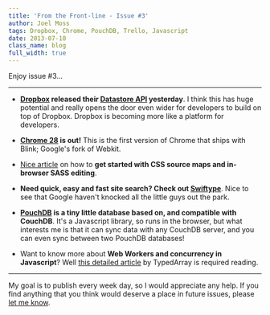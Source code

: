 ```yaml
---
title: 'From the Front-line - Issue #3'
author: Joel Moss
tags: Dropbox, Chrome, PouchDB, Trello, Javascript
date: 2013-07-10
class_name: blog
full_width: true
---
```


Enjoy issue #3...

---

 - **[Dropbox](https://www.dropbox.com) released their [Datastore API](https://www.dropbox.com/developers/datastore) yesterday**. I think this has huge potential and really opens the door even wider for developers to build on top of Dropbox. Dropbox is becoming more like a platform for developers.

 - **[Chrome 28](http://googlechromereleases.blogspot.co.uk/2013/07/stable-channel-update.html) is out!** This is the first version of Chrome that ships with Blink; Google's fork of Webkit.

 - [Nice article](https://medium.com/what-i-learned-building/b4daab987fb0) on how to **get started with CSS source maps and in-browser SASS editing**.

 - **Need quick, easy and fast site search? Check out [Swiftype](https://swiftype.com/)**. Nice to see that Google haven't knocked all the little guys out the park.
 
 - **[PouchDB](http://pouchdb.com/) is a tiny little database based on, and compatible with CouchDB**. It's a Javascript library, so runs in the browser, but what interests me is that it can sync data with any CouchDB server, and you can even sync between two PouchDB databases!

 - Want to know more about **Web Workers and concurrency in Javascript**? Well [this detailed article](http://typedarray.org/concurrency-in-javascript/) by TypedArray is required reading.

---

My goal is to publish every week day, so I would appreciate any help. If you find anything that you think would deserve a place in future issues, please [let me know](mailto:jmoss@codio.com).